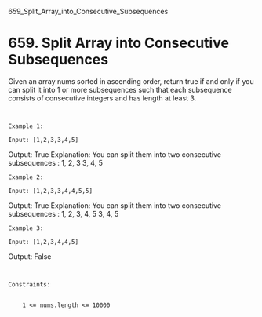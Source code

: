 659_Split_Array_into_Consecutive_Subsequences
# 659. Split Array into Consecutive Subsequences

Given an array nums sorted in ascending order, return true if
        and only if you can split it into 1 or more subsequences such that each subsequence consists
        of consecutive integers and has length at least 3.

     

    Example 1:

    Input: [1,2,3,3,4,5]
Output: True
Explanation:
You can split them into two consecutive subsequences :
1, 2, 3
3, 4, 5

    Example 2:

    Input: [1,2,3,3,4,4,5,5]
Output: True
Explanation:
You can split them into two consecutive subsequences :
1, 2, 3, 4, 5
3, 4, 5

    Example 3:

    Input: [1,2,3,4,4,5]
Output: False

     

    Constraints:

    
        1 <= nums.length <= 10000